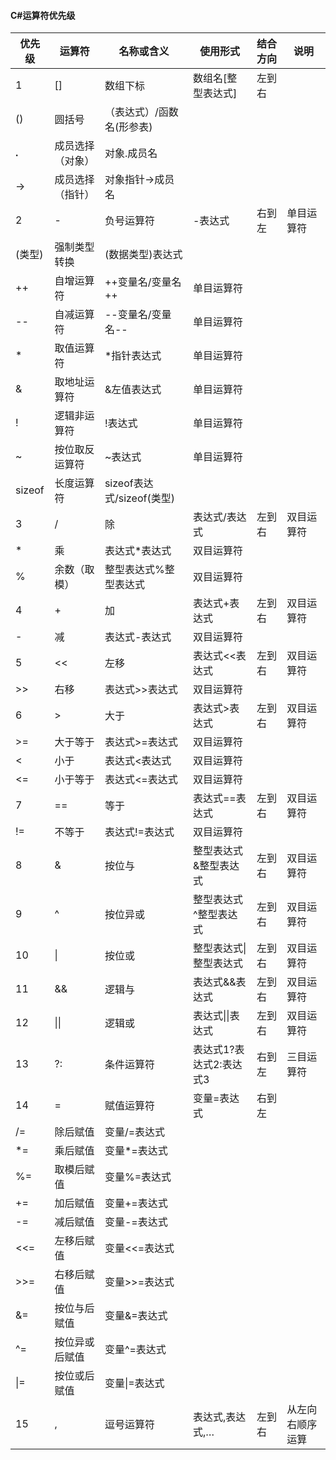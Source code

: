 #### C#运算符优先级

| 优先级 | 运算符           | 名称或含义                | 使用形式                | 结合方向 | 说明             |
| ------ | ---------------- | ------------------------- | ----------------------- | -------- | ---------------- |
| 1      | []               | 数组下标                  | 数组名[整型表达式]      | 左到右   |                  |
| ()     | 圆括号           | （表达式）/函数名(形参表) |                         |          |                  |
| **.**  | 成员选择（对象） | 对象.成员名               |                         |          |                  |
| ->     | 成员选择（指针） | 对象指针->成员名          |                         |          |                  |
| 2      | -                | 负号运算符                | -表达式                 | 右到左   | 单目运算符       |
| (类型) | 强制类型转换     | (数据类型)表达式          |                         |          |                  |
| ++     | 自增运算符       | ++变量名/变量名++         | 单目运算符              |          |                  |
| --     | 自减运算符       | --变量名/变量名--         | 单目运算符              |          |                  |
| *      | 取值运算符       | *指针表达式               | 单目运算符              |          |                  |
| &      | 取地址运算符     | &左值表达式               | 单目运算符              |          |                  |
| !      | 逻辑非运算符     | !表达式                   | 单目运算符              |          |                  |
| ~      | 按位取反运算符   | ~表达式                   | 单目运算符              |          |                  |
| sizeof | 长度运算符       | sizeof表达式/sizeof(类型) |                         |          |                  |
| 3      | /                | 除                        | 表达式/表达式           | 左到右   | 双目运算符       |
| *      | 乘               | 表达式*表达式             | 双目运算符              |          |                  |
| %      | 余数（取模）     | 整型表达式%整型表达式     | 双目运算符              |          |                  |
| 4      | +                | 加                        | 表达式+表达式           | 左到右   | 双目运算符       |
| -      | 减               | 表达式-表达式             | 双目运算符              |          |                  |
| 5      | <<               | 左移                      | 表达式<<表达式          | 左到右   | 双目运算符       |
| >>     | 右移             | 表达式>>表达式            | 双目运算符              |          |                  |
| 6      | >                | 大于                      | 表达式>表达式           | 左到右   | 双目运算符       |
| >=     | 大于等于         | 表达式>=表达式            | 双目运算符              |          |                  |
| <      | 小于             | 表达式<表达式             | 双目运算符              |          |                  |
| <=     | 小于等于         | 表达式<=表达式            | 双目运算符              |          |                  |
| 7      | ==               | 等于                      | 表达式==表达式          | 左到右   | 双目运算符       |
| !=     | 不等于           | 表达式!=表达式            | 双目运算符              |          |                  |
| 8      | &                | 按位与                    | 整型表达式&整型表达式   | 左到右   | 双目运算符       |
| 9      | ^                | 按位异或                  | 整型表达式^整型表达式   | 左到右   | 双目运算符       |
| 10     | \|               | 按位或                    | 整型表达式\|整型表达式  | 左到右   | 双目运算符       |
| 11     | &&               | 逻辑与                    | 表达式&&表达式          | 左到右   | 双目运算符       |
| 12     | \|\|             | 逻辑或                    | 表达式\|\|表达式        | 左到右   | 双目运算符       |
| 13     | ?:               | 条件运算符                | 表达式1?表达式2:表达式3 | 右到左   | 三目运算符       |
| 14     | =                | 赋值运算符                | 变量=表达式             | 右到左   |                  |
| /=     | 除后赋值         | 变量/=表达式              |                         |          |                  |
| *=     | 乘后赋值         | 变量*=表达式              |                         |          |                  |
| %=     | 取模后赋值       | 变量%=表达式              |                         |          |                  |
| +=     | 加后赋值         | 变量+=表达式              |                         |          |                  |
| -=     | 减后赋值         | 变量-=表达式              |                         |          |                  |
| <<=    | 左移后赋值       | 变量<<=表达式             |                         |          |                  |
| >>=    | 右移后赋值       | 变量>>=表达式             |                         |          |                  |
| &=     | 按位与后赋值     | 变量&=表达式              |                         |          |                  |
| ^=     | 按位异或后赋值   | 变量^=表达式              |                         |          |                  |
| \|=    | 按位或后赋值     | 变量\|=表达式             |                         |          |                  |
| 15     | ,                | 逗号运算符                | 表达式,表达式,…         | 左到右   | 从左向右顺序运算 |